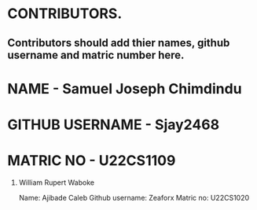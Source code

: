 # CONTRIBUTORS.

## Contributors should add thier names, github username and matric number here.
# NAME - Samuel Joseph Chimdindu
# GITHUB USERNAME - Sjay2468
# MATRIC NO - U22CS1109
<ol>
<li>William Rupert Waboke

Name: Ajibade Caleb
Github username: Zeaforx
Matric no: U22CS1020

</ol>
